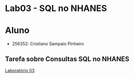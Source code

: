 # Lab03 - SQL no NHANES


# Aluno
* 256352: Cristiano Sampaio Pinheiro

## Tarefa sobre Consultas SQL no NHANES

[Laboratório 03](notebook/lab03-nhanes.ipynb)
